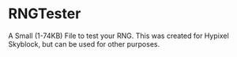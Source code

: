 # RNGTester
A Small (1-74KB) File to test your RNG.  This was created for Hypixel Skyblock, but can be used for other purposes.

